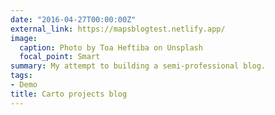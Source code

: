 ```yaml
---
date: "2016-04-27T00:00:00Z"
external_link: https://mapsblogtest.netlify.app/
image:
  caption: Photo by Toa Heftiba on Unsplash
  focal_point: Smart
summary: My attempt to building a semi-professional blog.
tags:
- Demo
title: Carto projects blog
---
```

